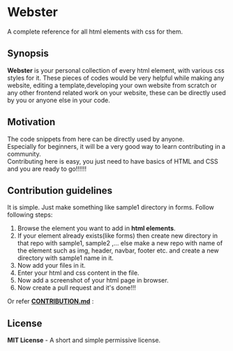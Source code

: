 # Webster
A complete reference for all html elements with css for them.

## Synopsis

**Webster** is your personal collection of every html element, with various css styles for it. These pieces of codes would be very helpful while making any website, editing a template,developing your own website from scratch or any other frontend related work on your website, these can be directly used by you or anyone else in your code.

## Motivation
The code snippets from here can be directly used by anyone.  
Especially for beginners, it will be a very good way to learn contributing in a community.  
Contributing here is easy, you just need to have basics of HTML and CSS and you are ready to go!!!!!! 

## Contribution guidelines
It is simple. Just make something like sample1 directory in forms.
Follow following steps: 
   1. Browse the element you want to add in **html elements**.  
   2. If your element already exists(like forms) then create new directory in that repo with sample1, sample2 ,... 
      else make a new repo with name of the element such as img, header, navbar, footer etc. and create a new directory with sample1 name in it.  
   3. Now add your files in it.  
   4. Enter your html and css content in the file.  
   5. Now add a screenshot of your html page in browser.
   6. Now create a pull request and it's done!!!

Or refer **[CONTRIBUTION.md](https://github.com/himanshu-daga/Webster/blob/master/CONTRIBUTING.md)** : 

## License

**MIT License** - A short and simple permissive license.
